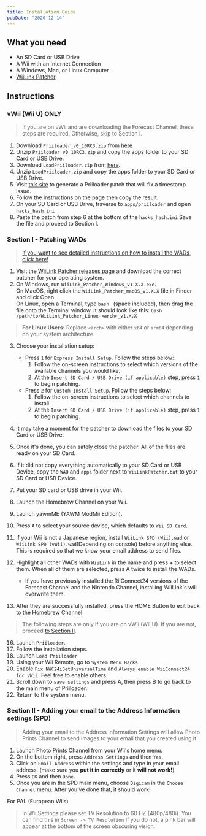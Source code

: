 ```yaml
---
title: Installation Guide
pubDate: "2020-12-14"
---
```

## What you need

- An SD Card or USB Drive
- A Wii with an Internet Connection
- A Windows, Mac, or Linux Computer
- [WiiLink Patcher](https://github.com/WiiLink24/WiiLink24-Patcher)

## Instructions

### vWii (Wii U) ONLY
> If you are on vWii and are downloading the Forecast Channel, these steps are required. Otherwise, skip to Section I.


1. Download `Priiloader_v0_10RC3.zip` from [here](https://github.com/DacoTaco/priiloader/releases/tag/0.10.0-RC3)
2. Unzip `Priiloader_v0_10RC3.zip` and copy the apps folder to your SD Card or USB Drive.
3. Download `LoadPriiloader.zip` from [here](https://cdn.discordapp.com/attachments/1078842520420765819/1131340628895219895/LoadPriiloader.zip).
4. Unzip `LoadPriiloader.zip` and copy the apps folder to your SD Card or USB Drive.
5. Visit [this site](https://garyodernichts.github.io/priiloader-patch-gen/) to generate a Priiloader patch that will fix a timestamp issue.
6. Follow the instructions on the page then copy the result.
7. On your SD Card or USB Drive, traverse to `apps/priiloader` and open `hacks_hash.ini`
8. Paste the patch from step 6 at the bottom of the `hacks_hash.ini` Save the file and proceed to Section I.

### Section I - Patching WADs

> [If you want to see detailed instructions on how to install the WADs, click here!](YAWMModMiiEdition)


1. Visit the [WiiLink Patcher releases page](https://github.com/WiiLink24/WiiLink24-Patcher/releases) and download the correct patcher for your operating system.
2. On Windows, run `WiiLink_Patcher_Windows_v1.X.X.exe`. <br>
On MacOS, right click the `WiiLink_Patcher_macOS_v1.X.X` file in Finder and click Open. <br>
On Linux, open a Terminal, type `bash ` (space included), then drag the file onto the Terminal window. It should look like this: `bash /path/to/WiiLink_Patcher_Linux-<arch>_v1.X.X`

> **For Linux Users:** Replace `<arch>` with either `x64` or `arm64` depending on your system architecture.

3. Choose your installation setup:
    - Press `1` for `Express Install Setup`. Follow the steps below:
        1. Follow the on-screen instructions to select which versions of the available channels you would like.
        2. At the `Insert SD Card / USB Drive (if applicable)` step, press `1` to begin patching.
    - Press `2` for `Custom Install Setup`. Follow the steps below:
        1. Follow the on-screen instructions to select which channels to install.
        2. At the `Insert SD Card / USB Drive (if applicable)` step, press `1` to begin patching.
4. It may take a moment for the patcher to download the files to your SD Card or USB Drive.
5. Once it's done, you can safely close the patcher. All of the files are ready on your SD Card.
6. If it did not copy everything automatically to your SD Card or USB Device, copy the `WAD` and `apps` folder next to `WiiLinkPatcher.bat` to your SD Card or USB Device.
7. Put your SD card or USB drive in your Wii.
8. Launch the Homebrew Channel on your Wii.
9. Launch yawmME (YAWM ModMii Edition).
12. Press `A` to select your source device, which defaults to `Wii SD Card`.
13. If your Wii is not a Japanese region, install `WiiLink SPD (Wii).wad` or `WiiLink SPD (vWii).wad`(Depending on console) before anything else. This is required so that we know your email address to send files.
14. Highlight all other WADs with `WiiLink` in the name and press + to select them. When all of them are selected, press A twice to install the WADs.
    - If you have previously installed the RiiConnect24 versions of the Forecast Channel and the Nintendo Channel, installing WiiLink's will overwrite them.

15. After they are successfully installed, press the HOME Button to exit back to the Homebrew Channel.

> The following steps are only if you are on vWii (Wii U). If you are not, proceed [to Section II](#section-ii---adding-your-email-to-the-address-information-settings-spd).


16. Launch `Priiloader`.
17. Follow the installation steps.
18. Launch `Load Priiloader`
19. Using your Wii Remote, go to `System Menu Hacks`.
20. Enable `Fix NWC24iSetUniversalTime` and `Always enable WiiConnect24 for vWii`. Feel free to enable others.
21. Scroll down to `save settings` and press A, then press B to go back to the main menu of Priiloader.
22. Return to the system menu.

### Section II - Adding your email to the Address Information settings (SPD)

> Adding your email to the Address Information Settings will allow Photo Prints Channel to send images to your email that you created using it.

1. Launch Photo Prints Channel from your Wii's home menu.
2. On the bottom right, press `Address Settings` and then `Yes`.
3. Click on `Email Address` within the settings and type in your email address. (make sure you **put it in correctly** or it **will not work!**)
4. Press `OK` and then `Done`.
5. Once you are in the SPD main menu, choose `Digicam` in the `Choose Channel` menu. After you’ve done that, it should work!

For PAL (European Wiis)<br>
> In Wii Settings please set TV Resolution to 60 HZ (480p/480i). You can find this in `Screen -> TV Resolution` If you do not, a pink bar will appear at the bottom of the screen obscuring vision.

